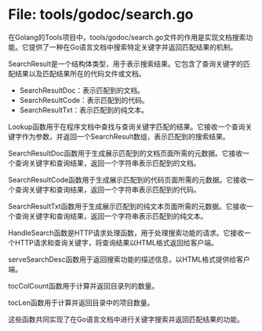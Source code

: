 # File: tools/godoc/search.go

在Golang的Tools项目中，tools/godoc/search.go文件的作用是实现文档搜索功能。它提供了一种在Go语言文档中搜索特定关键字并返回匹配结果的机制。

SearchResult是一个结构体类型，用于表示搜索结果。它包含了查询关键字的匹配结果以及匹配结果所在的代码文件或文档。

- SearchResultDoc：表示匹配到的文档。
- SearchResultCode：表示匹配到的代码。
- SearchResultTxt：表示匹配到的纯文本。

Lookup函数用于在程序文档中查找与查询关键字匹配的结果。它接收一个查询关键字作为参数，并返回一个SearchResult数组，表示匹配到的搜索结果。

SearchResultDoc函数用于生成展示匹配到的文档页面所需的元数据。它接收一个查询关键字和查询结果，返回一个字符串表示匹配到的文档。

SearchResultCode函数用于生成展示匹配到的代码页面所需的元数据。它接收一个查询关键字和查询结果，返回一个字符串表示匹配到的代码。

SearchResultTxt函数用于生成展示匹配到的纯文本页面所需的元数据。它接收一个查询关键字和查询结果，返回一个字符串表示匹配到的纯文本。

HandleSearch函数是HTTP请求处理函数，用于处理搜索功能的请求。它接收一个HTTP请求和查询关键字，将查询结果以HTML格式返回给客户端。

serveSearchDesc函数用于返回搜索功能的描述信息，以HTML格式提供给客户端。

tocColCount函数用于计算并返回目录列的数量。

tocLen函数用于计算并返回目录中的项目数量。

这些函数共同实现了在Go语言文档中进行关键字搜索并返回匹配结果的功能。

